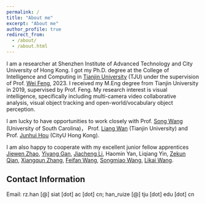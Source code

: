 ```yaml
---
permalink: /
title: "About me"
excerpt: "About me"
author_profile: true
redirect_from: 
  - /about/
  - /about.html
---
```



I am a researcher at Shenzhen Institute of Advanced Technology and City University of Hong Kong. I got my Ph.D. degree at the College of Intelligence and Computing in [Tianjin University](http://www.tju.edu.cn/) (TJU) under the supervision of Prof. [Wei Feng](http://cic.tju.edu.cn/faculty/fengwei/index.html), 2023. 
I received my M.Eng degree from Tianjin University in 2019, supervised by Prof. Feng.
My research interest is visual intelligence, specifically including multi-camera video collaborative analysis, visual object tracking and open-world/vocabulary object perception.

I am lucky to have opportunities to work closely with Prof. [Song Wang](https://cse.sc.edu/~songwang/) (University of South Carolina)， Prof. [Liang Wan](http://cic.tju.edu.cn/faculty/lwan/index.html) (Tianjin University) and Prof. [Junhui Hou](http://www.cityu.edu.hk/stfprofile/csjhhou.htm) (CityU Hong Kong).

I am also happy to cooperate with my excellent junior fellow apprentices [Jiewen Zhao](https://scholar.google.com/citations?user=kjDZaX8AAAAJ&hl=zh-CN), [Yiyang Gan](https://scholar.google.com/citations?user=TO3J9vgAAAAJ&hl=zh-CN), [Jiacheng Li](https://scholar.google.com.hk/citations?user=FDDnwyYAAAAJ&hl=zh-CN), Haomin Yan, Liqiang Yin, [Zekun Qian](https://scholar.google.com.hk/citations?user=ZxANT60AAAAJ&hl=zh-CN), [Xiangqun Zhang](https://scholar.google.com.hk/citations?user=eVeaRp0AAAAJ&hl=zh-CN), [Feifan Wang](https://scholar.google.com.hk/citations?user=ZxANT60AAAAJ&hl=zh-CN), [Songmiao Wang](https://scholar.google.com.hk/citations?user=2buOSJsAAAAJ&hl=zh-CN), [Likai Wang](https://scholar.google.com.hk/citations?user=eayfW3sAAAAJ&hl=zh-CN).

## Contact Information

Email: rz.han [@] siat [dot] ac [dot] cn; han_ruize [@] tju [dot] edu [dot] cn

